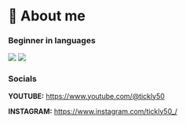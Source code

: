 # 📌 About me

### Beginner in languages
![](https://skillicons.dev/icons?i=css) ![](https://skillicons.dev/icons?i=html)
### Socials
**YOUTUBE:** https://www.youtube.com/@tickly50

**INSTAGRAM:** https://www.instagram.com/tickly50_/
